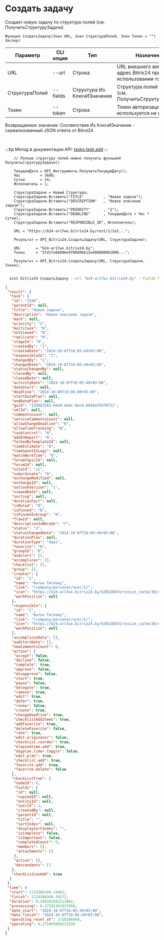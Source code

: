 ﻿---
sidebar_position: 3
---

# Создать задачу
 Создает новую задачу по структуре полей (см. ПолучитьСтруктуруЗадачи)



`Функция СоздатьЗадачу(Знач URL, Знач СтруктураПолей, Знач Токен = "") Экспорт`

  | Параметр | CLI опция | Тип | Назначение |
  |-|-|-|-|
  | URL | --url | Строка | URL внешнего вебхука или адрес Bitrix24 при использовании токена |
  | СтруктураПолей | --fields | Структура Из КлючИЗначение | Структура полей задачи (см. ПолучитьСтруктуруЗадачи) |
  | Токен | --token | Строка | Токен авторизации, если используется не вебхук |

  
  Возвращаемое значение:   Соответствие Из КлючИЗначение - сериализованный JSON ответа от Bitrxi24

<br/>

:::tip
Метод в документации API: [tasks.task.add](https://dev.1c-bitrix.ru/rest_help/tasks/task/tasks/tasks_task_add.php)
:::
<br/>


```bsl title="Пример кода"
    // Полную структуру полей можно получить функцией ПолучитьСтруктуруЗадачи()

    ТекущаяДата = OPI_Инструменты.ПолучитьТекущуюДату();
    Час         = 3600;
    Сутки       = 24;
    Исполнитель = 1;

    СтруктураЗадачи = Новый Структура;
    СтруктураЗадачи.Вставить("TITLE"         , "Новая задача");
    СтруктураЗадачи.Вставить("DESCRIPTION"   , "Новое описание задачи");
    СтруктураЗадачи.Вставить("PRIORITY"      , "2");
    СтруктураЗадачи.Вставить("DEADLINE"      , ТекущаяДата + Час * Сутки);
    СтруктураЗадачи.Вставить("RESPONSIBLE_ID", Исполнитель);

    URL = "https://b24-ar17wx.bitrix24.by/rest/1/1o2...";

    Результат = OPI_Bitrix24.СоздатьЗадачу(URL, СтруктураЗадачи);

    URL       = "b24-ar17wx.bitrix24.by";
    Токен     = "37d1fe66006e9f06006b12e400000001000...";

    Результат = OPI_Bitrix24.СоздатьЗадачу(URL, СтруктураЗадачи, Токен);
```



```sh title="Пример команды CLI"
    
  oint bitrix24 СоздатьЗадачу --url "b24-ar17wx.bitrix24.by" --fields %fields% --token "b9df7366006e9f06006b12e400000001000..."

```

```json title="Результат"
{
 "result": {
  "task": {
   "id": "2348",
   "parentId": null,
   "title": "Новая задача",
   "description": "Новое описание задачи",
   "mark": null,
   "priority": "2",
   "multitask": "N",
   "notViewed": "N",
   "replicate": "N",
   "stageId": "0",
   "createdBy": "1",
   "createdDate": "2024-10-07T16:05:49+03:00",
   "responsibleId": "1",
   "changedBy": "1",
   "changedDate": "2024-10-07T16:05:49+03:00",
   "statusChangedBy": null,
   "closedBy": null,
   "closedDate": null,
   "activityDate": "2024-10-07T16:05:49+03:00",
   "dateStart": null,
   "deadline": "2024-10-08T19:05:00+03:00",
   "startDatePlan": null,
   "endDatePlan": null,
   "guid": "{d38b3583-04a9-4e8c-8ec6-b848af9378f3}",
   "xmlId": null,
   "commentsCount": null,
   "serviceCommentsCount": null,
   "allowChangeDeadline": "N",
   "allowTimeTracking": "N",
   "taskControl": "N",
   "addInReport": "N",
   "forkedByTemplateId": null,
   "timeEstimate": "0",
   "timeSpentInLogs": null,
   "matchWorkTime": "N",
   "forumTopicId": null,
   "forumId": null,
   "siteId": "s1",
   "subordinate": "N",
   "exchangeModified": null,
   "exchangeId": null,
   "outlookVersion": "1",
   "viewedDate": null,
   "sorting": null,
   "durationFact": null,
   "isMuted": "N",
   "isPinned": "N",
   "isPinnedInGroup": "N",
   "flowId": null,
   "descriptionInBbcode": "Y",
   "status": "2",
   "statusChangedDate": "2024-10-07T16:05:49+03:00",
   "durationPlan": null,
   "durationType": "days",
   "favorite": "N",
   "groupId": "0",
   "auditors": [],
   "accomplices": [],
   "checklist": [],
   "group": [],
   "creator": {
    "id": "1",
    "name": "Антон Титовец",
    "link": "/company/personal/user/1/",
    "icon": "https://b24-ar17wx.bitrix24.by/b28528874/resize_cache/30/c0120a8d7c10d63c83e32398d1ec4d9e/main/d7e/d7e99cf556e4ab676463dae2c00ddfbb/a7e0af6899300e3c684caeca5c334d81.jpg",
    "workPosition": null
   },
   "responsible": {
    "id": "1",
    "name": "Антон Титовец",
    "link": "/company/personal/user/1/",
    "icon": "https://b24-ar17wx.bitrix24.by/b28528874/resize_cache/30/c0120a8d7c10d63c83e32398d1ec4d9e/main/d7e/d7e99cf556e4ab676463dae2c00ddfbb/a7e0af6899300e3c684caeca5c334d81.jpg",
    "workPosition": null
   },
   "accomplicesData": [],
   "auditorsData": [],
   "newCommentsCount": 0,
   "action": {
    "accept": false,
    "decline": false,
    "complete": true,
    "approve": false,
    "disapprove": false,
    "start": true,
    "pause": false,
    "delegate": true,
    "remove": true,
    "edit": true,
    "defer": true,
    "renew": false,
    "create": true,
    "changeDeadline": true,
    "checklistAddItems": true,
    "addFavorite": true,
    "deleteFavorite": false,
    "rate": true,
    "edit.originator": false,
    "checklist.reorder": true,
    "elapsedtime.add": true,
    "dayplan.timer.toggle": false,
    "edit.plan": true,
    "checklist.add": true,
    "favorite.add": true,
    "favorite.delete": false
   },
   "checkListTree": {
    "nodeId": 0,
    "fields": {
     "id": null,
     "copiedId": null,
     "entityId": null,
     "userId": 1,
     "createdBy": null,
     "parentId": null,
     "title": "",
     "sortIndex": null,
     "displaySortIndex": "",
     "isComplete": false,
     "isImportant": false,
     "completedCount": 0,
     "members": [],
     "attachments": []
    },
    "action": [],
    "descendants": []
   },
   "checkListCanAdd": true
  }
 },
 "time": {
  "start": 1728306349.18462,
  "finish": 1728306349.39272,
  "duration": 0.208102941513062,
  "processing": 0.17591381072998,
  "date_start": "2024-10-07T16:05:49+03:00",
  "date_finish": "2024-10-07T16:05:49+03:00",
  "operating_reset_at": 1728306949,
  "operating": 0.175893068313599
 }
}
```
